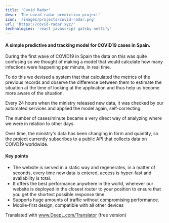 ```yaml
---
title: 'Covid Radar'
desc: 'The covid radar prediction project'
icon: '/images/projects/covid-radar.png'
url: 'https://covid-radar.xyz/'
technologies: 'react javascript gatsby netlify'
---
```


#### A simple predictive and tracking model for COVID19 cases in Spain.

During the first wave of COVID19 in Spain the data on this was quite confusing so we thought of making a model that would calculate how many infections were happening per minute, in real time.

To do this we devised a system that that calculated the metrics of the previous records and observe the difference between them to estimate the situation at the time of looking at the application and thus help us become more aware of the situation.

Every 24 hours when the ministry released new data, it was checked by our automated services and applied the model again, self-correcting.

The number of cases/minute became a very direct way of analyzing where we were in relation to other days.

Over time, the ministry's data has been changing in form and quantity, so the project currently subscribes to a public API that collects data on COIVD19 worldwide.

#### Key points

- The website is served in a static way and regenerates, in a matter of seconds, every time new data is entered, access is hyper-fast and availability is total.
- It offers the best performance anywhere in the world, wherever our website is deployed in the closest router to your position to ensure that you get the shortest possible response time.
- Supports huge amounts of traffic without compromising performance.
- Mobile-first design, compatible with all other devices

Translated with www.DeepL.com/Translator (free version)
